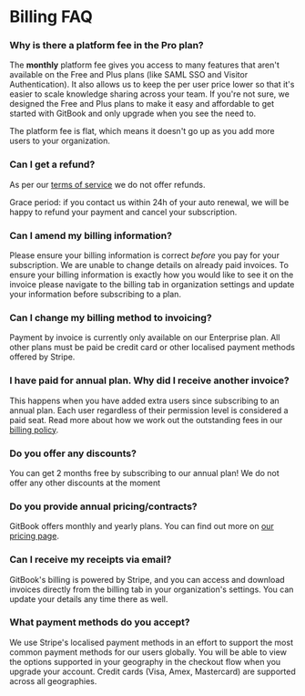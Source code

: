 # Billing FAQ

### Why is there a platform fee in the Pro plan?

The **monthly** platform fee gives you access to many features that aren't available on the Free and Plus plans (like SAML SSO and Visitor Authentication). It also allows us to keep the per user price lower so that it's easier to scale knowledge sharing across your team. If you're not sure, we designed the Free and Plus plans to make it easy and affordable to get started with GitBook and only upgrade when you see the need to.

The platform fee is flat, which means it doesn't go up as you add more users to your organization.

### Can I get a refund?

As per our [terms of service](https://policies.gitbook.com/terms#3.-billing-schedule-no-refunds) we do not offer refunds.&#x20;

Grace period: if you contact us within 24h of your auto renewal, we will be happy to refund your payment and cancel your subscription.&#x20;

### Can I amend my billing information?

Please ensure your billing information is correct _before_ you pay for your subscription. We are unable to change details on already paid invoices. To ensure your billing information is exactly how you would like to see it on the invoice please navigate to the billing tab in organization settings and update your information before subscribing to a plan.&#x20;

### Can I change my billing method to invoicing?

Payment by invoice is currently only available on our Enterprise plan. All other plans must be paid be credit card or other localised payment methods offered by Stripe.

### I have paid for annual plan. Why did I receive another invoice?&#x20;

This happens when you have added extra users since subscribing to an annual plan. Each user regardless of their permission level is considered a paid seat. Read more about how we work out the outstanding fees in our [billing policy](billing-policy.md).&#x20;

### Do you offer any discounts?

You can get 2 months free by subscribing to our annual plan! We do not offer any other discounts at the moment

### **Do you provide annual pricing/contracts?**

GitBook offers monthly and yearly plans. You can find out more on [our pricing page](https://www.gitbook.com/pricing).

### Can I receive my receipts via email?

GitBook's billing is powered by Stripe, and you can access and download invoices directly from the billing tab in your organization's settings. You can update your details any time there as well.

### What payment methods do you accept?

We use Stripe's localised payment methods in an effort to support the most common payment methods for our users globally. You will be able to view the options supported in your geography in the checkout flow when you upgrade your account. Credit cards (Visa, Amex, Mastercard) are supported across all geographies.&#x20;

